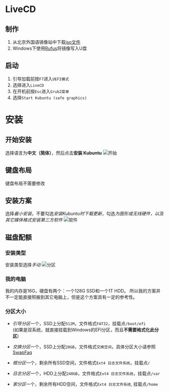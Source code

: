 # LiveCD

## 制作
1. 从北京外国语镜像站中下载[iso文件](https://mirrors.bfsu.edu.cn/ubuntu-cdimage/kubuntu/releases/groovy/release/kubuntu-20.10-desktop-amd64.iso)
2. Windows下使用[Rufus](https://github.com/pbatard/rufus/releases/download/v3.11/Rufus-3.11.appx)将镜像写入U盘

## 启动
1. 引导加载前按`F7`进入`UEFI模式`
2. 选择进入`LiveCD`
3. 在开机前按`Esc`进入`Grub2菜单`
4. 选择`Start Kubuntu (safe graphics)`

# 安装

## 开始安装
选择语言为**中文（简体）**，然后点击**安装 Kubuntu**
![开始](../img/kubuntu/install/start.png)

## 键盘布局
键盘布局不需要修改

## 安装方案
选择*最小安装*，不要勾选*安装Kubuntu时下载更新*，勾选*为图形或无线硬件，以及其它媒体格式安装第三方软件*
![软件](../img/kubuntu/install/software.png)

## 磁盘配额
### 安装类型
安装类型选择*手动*
![分区](../img/kubuntu/install/disk.png)

### 我的电脑
我的内存是16G，硬盘有两个：一个128G SSD和一个1T HDD。
所以我的方案并不一定能直接照搬到其它电脑上，但是这个方案具有一定的参考性。

### 分区大小

* *引导分区*一个，SSD上分配`512M`，文件格式`FAT32`，挂载点`/boot/efi`\
(如果是双系统，就直接挂载到Windows的EFI分区，而且**不需要格式化此分区**)

* *交换分区*一个，SSD上分配`20GB`，文件格式`交换空间`，具体分区大小请参照[SwapFaq](https://help.ubuntu.com/community/SwapFaq)

* *根分区*一个，剩余所有SSD空间，文件格式`Ext4 日志文件系统`，挂载点`/`

* *日志分区*一个，HDD上分配`240GB`，文件格式`Ext4 日志文件系统`，挂载点`/var`

* *家分区*一个，剩余所有HDD空间，文件格式`Ext4 日志文件系统`, 挂载点`/home`

